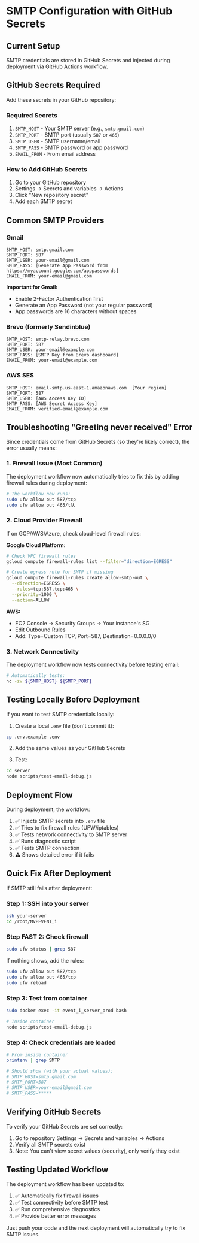 # SMTP Configuration with GitHub Secrets

## Current Setup
SMTP credentials are stored in GitHub Secrets and injected during deployment via GitHub Actions workflow.

## GitHub Secrets Required

Add these secrets in your GitHub repository:

### Required Secrets
1. `SMTP_HOST` - Your SMTP server (e.g., `smtp.gmail.com`)
2. `SMTP_PORT` - SMTP port (usually `587` or `465`)
3. `SMTP_USER` - SMTP username/email
4. `SMTP_PASS` - SMTP password or app password
5. `EMAIL_FROM` - From email address

### How to Add GitHub Secrets
1. Go to your GitHub repository
2. Settings → Secrets and variables → Actions
3. Click "New repository secret"
4. Add each SMTP secret

## Common SMTP Providers

### Gmail
```
SMTP_HOST: smtp.gmail.com
SMTP_PORT: 587
SMTP_USER: your-email@gmail.com
SMTP_PASS: [Generate App Password from https://myaccount.google.com/apppasswords]
EMAIL_FROM: your-email@gmail.com
```

**Important for Gmail:**
- Enable 2-Factor Authentication first
- Generate an App Password (not your regular password)
- App passwords are 16 characters without spaces

### Brevo (formerly Sendinblue)
```
SMTP_HOST: smtp-relay.brevo.com
SMTP_PORT: 587
SMTP_USER: your-email@example.com
SMTP_PASS: [SMTP Key from Brevo dashboard]
EMAIL_FROM: your-email@example.com
```

### AWS SES
```
SMTP_HOST: email-smtp.us-east-1.amazonaws.com  [Your region]
SMTP_PORT: 587
SMTP_USER: [AWS Access Key ID]
SMTP_PASS: [AWS Secret Access Key]
EMAIL_FROM: verified-email@example.com
```

## Troubleshooting "Greeting never received" Error

Since credentials come from GitHub Secrets (so they're likely correct), the error usually means:

### 1. Firewall Issue (Most Common)
The deployment workflow now automatically tries to fix this by adding firewall rules during deployment:

```bash
# The workflow now runs:
sudo ufw allow out 587/tcp
sudo ufw allow out 465/t队
```

### 2. Cloud Provider Firewall
If on GCP/AWS/Azure, check cloud-level firewall rules:

**Google Cloud Platform:**
```bash
# Check VPC firewall rules
gcloud compute firewall-rules list --filter="direction=EGRESS"

# Create egress rule for SMTP if missing
gcloud compute firewall-rules create allow-smtp-out \
  --direction=EGRESS \
  --rules=tcp:587,tcp:465 \
  --priority=1000 \
  --action=ALLOW
```

**AWS:**
- EC2 Console → Security Groups → Your instance's SG
- Edit Outbound Rules
- Add: Type=Custom TCP, Port=587, Destination=0.0.0.0/0

### 3. Network Connectivity
The deployment workflow now tests connectivity before testing email:

```bash
# Automatically tests:
nc -zv ${SMTP_HOST} ${SMTP_PORT}
```

## Testing Locally Before Deployment

If you want to test SMTP credentials locally:

1. Create a local `.env` file (don't commit it):
```bash
cp .env.example .env
```

2. Add the same values as your GitHub Secrets

3. Test:
```bash
cd server
node scripts/test-email-debug.js
```

## Deployment Flow

During deployment, the workflow:

1. ✅ Injects SMTP secrets into `.env` file
2. ✅ Tries to fix firewall rules (UFW/iptables)
3. ✅ Tests network connectivity to SMTP server
4. ✅ Runs diagnostic script
5. ✅ Tests SMTP connection
6. ⚠️ Shows detailed error if it fails

## Quick Fix After Deployment

If SMTP still fails after deployment:

### Step 1: SSH into your server
```bash
ssh your-server
cd /root/MVPEVENT_i
```

### Step  FAST 2: Check firewall
```bash
sudo ufw status | grep 587
```

If nothing shows, add the rules:
```bash
sudo ufw allow out 587/tcp
sudo ufw allow out 465/tcp
sudo ufw reload
```

### Step 3: Test from container
```bash
sudo docker exec -it event_i_server_prod bash

# Inside container
node scripts/test-email-debug.js
```

### Step 4: Check credentials are loaded
```bash
# From inside container
printenv | grep SMTP

# Should show (with your actual values):
# SMTP_HOST=smtp.gmail.com
# SMTP_PORT=587
# SMTP_USER=your-email@gmail.com
# SMTP_PASS=*****
```

## Verifying GitHub Secrets

To verify your GitHub Secrets are set correctly:

1. Go to repository Settings → Secrets and variables → Actions
2. Verify all SMTP secrets exist
3. Note: You can't view secret values (security), only verify they exist

## Testing Updated Workflow

The deployment workflow has been updated to:

1. ✅ Automatically fix firewall issues
2. ✅ Test connectivity before SMTP test
3. ✅ Run comprehensive diagnostics
4. ✅ Provide better error messages

Just push your code and the next deployment will automatically try to fix SMTP issues.

